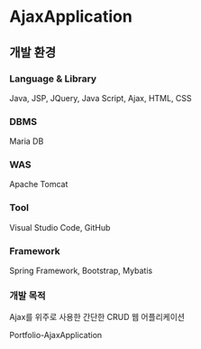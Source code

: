 # AjaxApplication

## 개발 환경
### Language & Library
Java, JSP, JQuery, Java Script, Ajax, HTML, CSS
### DBMS
Maria DB
### WAS
Apache Tomcat
### Tool
Visual Studio Code, GitHub
### Framework
Spring Framework, Bootstrap, Mybatis

### 개발 목적
Ajax를 위주로 사용한 간단한 CRUD 웹 어플리케이션

Portfolio-AjaxApplication
